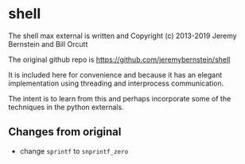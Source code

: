 # shell

The shell max external is written and Copyright (c) 2013-2019 Jeremy Bernstein and Bill Orcutt

The original github repo is <https://github.com/jeremybernstein/shell>

It is included here for convenience and because it has an elegant implementation using threading and interprocess communication.

The intent is to learn from this and perhaps incorporate some of the techniques in the python externals.

## Changes from original

- change `sprintf` to `snprintf_zero`
